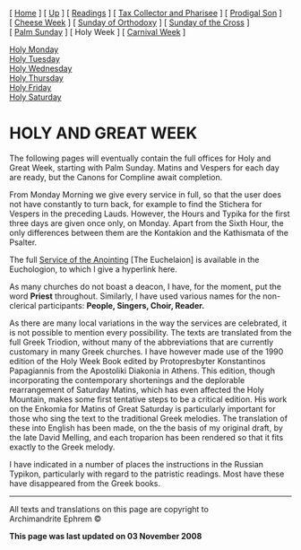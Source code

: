 \[ [Home](index.md) \] \[ [Up](triodion.md) \]
\[ [Readings](readLent.md) \]
\[ [Tax Collector and Pharisee](PubPharE.md) \]
\[ [Prodigal Son](ProdigalE.md) \] \[ [Cheese Week](cheese_week.md) \]
\[ [Sunday of Orthodoxy](sunday_of_orthodoxy.md) \]
\[ [Sunday of the Cross](sunday_of_the_cross.md) \]
\[ [Palm Sunday](palm.md) \] \[ Holy Week \]
\[ [Carnival Week](carnival_week.md) \]

[Holy Monday](holyMon.md)  
[Holy Tuesday](holyTues.md)  
[Holy Wednesday](holyWed.md)  
[Holy Thursday](holyThu.md)  
[Holy Friday](holyFri.md)  
[Holy Saturday](holy.md)

# HOLY AND GREAT WEEK

The following pages will eventually contain the full offices for Holy
and Great Week, starting with Palm Sunday. Matins and Vespers for each
day are ready, but the Canons for Compline await completion.

From Monday Morning we give every service in full, so that the user does
not have constantly to turn back, for example to find the Stichera for
Vespers in the preceding Lauds. However, the Hours and Typika for the
first three days are given once only, on Monday. Apart from the Sixth
Hour, the only differences between them are the Kontakion and the
Kathismata of the Psalter.

The full [Service of the Anointing](anointin.md) \[The Euchelaion\] is
available in the Euchologion, to which I give a hyperlink here.

As many churches do not boast a deacon, I have, for the moment, put the
word **Priest** throughout. Similarly, I have used various names for the
non-clerical participants: **People, Singers, Choir, Reader.**

As there are many local variations in the way the services are
celebrated, it is not possible to mention every possibility. The texts
are translated from the full Greek Triodion, without many of the
abbreviations that are currently customary in many Greek churches. I
have however made use of the 1990 edition of the Holy Week Book edited
by Protopresbyter Konstantinos Papagiannis from the Apostoliki Diakonia
in Athens. This edition, though incorporating the contemporary
shortenings and the deplorable rearrangement of Saturday Matins, which
has even affected the Holy Mountain, makes some first tentative steps to
be a critical edition. His work on the Enkomia for Matins of Great
Saturday is particularly important for those who sing the text to the
traditional Greek melodies. The translation of these into English has
been made, on the the basis of my original draft, by the late David
Melling, and each troparion has been rendered so that it fits exactly to
the Greek melody.

I have indicated in a number of places the instructions in the Russian
Typikon, particularly with regard to the patristic readings. Most have
these have disappeared from the Greek books.

-----

All texts and translations on this page are copyright to  
Archimandrite Ephrem ©

**This page was last updated on 03 November 2008**

